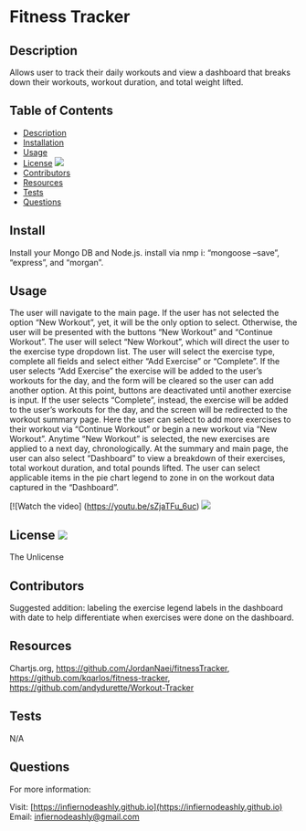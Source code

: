 # Fitness Tracker 

  
## Description 
        
Allows user to track their daily workouts and view a dashboard that breaks down their workouts, workout duration, and total weight lifted. 

## Table of Contents

* [Description](#description)
* [Installation](#install)
* [Usage](#usage)
* [License](#license) <img src="http://img.shields.io/badge/license-The Unlicense-blue">
* [Contributors](#contributors)
* [Resources](#resources)
* [Tests](#tests)
* [Questions](#questions)

## Install

Install your Mongo DB and Node.js. install via nmp i: “mongoose –save”, “express”, and “morgan”. 

## Usage

The user will navigate to the main page. If the user has not selected the option “New Workout”, yet, it will be the only option to select. Otherwise, the user will be presented with the buttons “New Workout” and “Continue Workout”. The user will select “New Workout”, which will direct the user to the exercise type dropdown list. The user will select the exercise type, complete all fields and select either “Add Exercise” or “Complete”. If the user selects “Add Exercise” the exercise will be added to the user’s workouts for the day, and the form will be cleared so the user can add another option. At this point, buttons are deactivated until another exercise is input. If the user selects “Complete”, instead, the exercise will be added to the user’s workouts for the day, and the screen will be redirected to the workout summary page. Here the user can select to add more exercises to their workout via “Continue Workout” or begin a new workout via “New Workout”. Anytime “New Workout” is selected, the new exercises are applied to a next day, chronologically. At the summary and main page, the user can also select “Dashboard” to view a breakdown of their exercises, total workout duration, and total pounds lifted. The user can select applicable items in the pie chart legend to zone in on the workout data captured in the “Dashboard”.  <br />

[![Watch the video] (https://youtu.be/sZjaTFu_6uc) ![](./public/assets/img/FitnessTracker.gif)

## License <img src="http://img.shields.io/badge/license-The Unlicense-blue">

The Unlicense



## Contributors

Suggested addition: labeling the exercise legend labels in the dashboard with date to help differentiate when exercises were done on the dashboard. 

## Resources

Chartjs.org, https://github.com/JordanNaei/fitnessTracker, https://github.com/kqarlos/fitness-tracker, https://github.com/andydurette/Workout-Tracker

## Tests

N/A

## Questions

For more information:

Visit: [https://infiernodeashly.github.io](https://infiernodeashly.github.io)
Email: infiernodeashly@gmail.com
